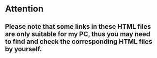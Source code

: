 # Attention

## Please note that some links in these HTML files are only suitable for my PC, thus you may need to find and check the corresponding HTML files by yourself.

